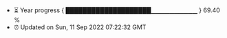 - ⏳ Year progress { ████████████████████▁▁▁▁▁▁▁▁▁▁ } 69.40 %
- ⏰ Updated on Sun, 11 Sep 2022 07:22:32 GMT

